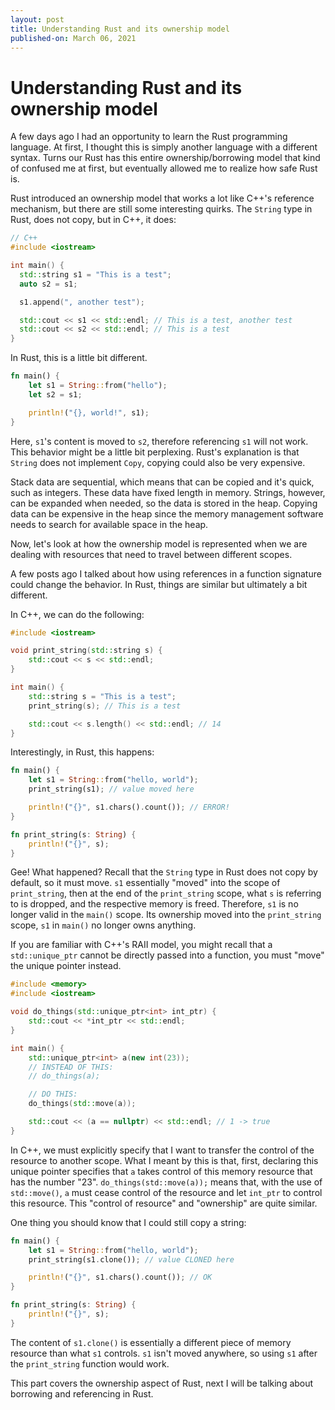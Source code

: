 ```yaml
---
layout: post
title: Understanding Rust and its ownership model
published-on: March 06, 2021
---
```


# Understanding Rust and its ownership model

A few days ago I had an opportunity to learn the Rust programming language. At first, I thought this is simply another language with a different syntax. Turns our Rust has this entire ownership/borrowing model that kind of confused me at first, but eventually allowed me to realize how safe Rust is. 

Rust introduced an ownership model that works a lot like C++'s reference mechanism, but there are still some interesting quirks. The `String` type in Rust, does not copy, but in C++, it does:

```cpp
// C++
#include <iostream>

int main() {
  std::string s1 = "This is a test";
  auto s2 = s1;

  s1.append(", another test");

  std::cout << s1 << std::endl; // This is a test, another test
  std::cout << s2 << std::endl; // This is a test
}
```

In Rust, this is a little bit different. 

```rust
fn main() {
    let s1 = String::from("hello");
    let s2 = s1;

    println!("{}, world!", s1);
}
```

Here, `s1`'s content is moved to `s2`, therefore referencing `s1` will not work. This behavior might be a little bit perplexing. Rust's explanation is that `String` does not implement `Copy`, copying could also be very expensive. 

Stack data are sequential, which means that can be copied and it's quick, such as integers. These data have fixed length in memory. Strings, however, can be expanded when needed, so the data is stored in the heap. Copying data can be expensive in the heap since the memory management software needs to search for available space in the heap. 

Now, let's look at how the ownership model is represented when we are dealing with resources that need to travel between different scopes. 

A few posts ago I talked about how using references in a function signature could change the behavior. In Rust, things are similar but ultimately a bit different. 

In C++, we can do the following:

```cpp
#include <iostream>

void print_string(std::string s) {
    std::cout << s << std::endl;
}

int main() {
    std::string s = "This is a test";
    print_string(s); // This is a test

    std::cout << s.length() << std::endl; // 14
}
```

Interestingly, in Rust, this happens:

```rust
fn main() {
    let s1 = String::from("hello, world");
    print_string(s1); // value moved here

    println!("{}", s1.chars().count()); // ERROR!
}

fn print_string(s: String) {
    println!("{}", s);
}
```

Gee! What happened? Recall that the `String` type in Rust does not copy by default, so it must move. `s1` essentially "moved" into the scope of `print_string`, then at the end of the `print_string` scope, what `s` is referring to is dropped, and the respective memory is freed. Therefore, `s1` is no longer valid in the `main()` scope. Its ownership moved into the `print_string` scope, `s1` in `main()` no longer owns anything. 

If you are familiar with C++'s RAII model, you might recall that a `std::unique_ptr` cannot be directly passed into a function, you must "move" the unique pointer instead.

```c++
#include <memory>
#include <iostream>

void do_things(std::unique_ptr<int> int_ptr) {
    std::cout << *int_ptr << std::endl;
}

int main() {
    std::unique_ptr<int> a(new int(23));
    // INSTEAD OF THIS:
    // do_things(a);

    // DO THIS:
    do_things(std::move(a));

    std::cout << (a == nullptr) << std::endl; // 1 -> true
}
```

In C++, we must explicitly specify that I want to transfer the control of the resource to another scope. What I meant by this is that, first, declaring this unique pointer specifies that `a` takes control of this memory resource that has the number "23". `do_things(std::move(a));` means that, with the use of `std::move()`, `a` must cease control of the resource and let `int_ptr` to control this resource. This "control of resource" and "ownership" are quite similar.

One thing you should know that I could still copy a string:

```rust
fn main() {
    let s1 = String::from("hello, world");
    print_string(s1.clone()); // value CLONED here

    println!("{}", s1.chars().count()); // OK
}

fn print_string(s: String) {
    println!("{}", s);
}
```

The content of `s1.clone()` is essentially a different piece of memory resource than what `s1` controls. `s1` isn't moved anywhere, so using `s1` after the `print_string` function would work. 

This part covers the ownership aspect of Rust, next I will be talking about borrowing and referencing in Rust. 
